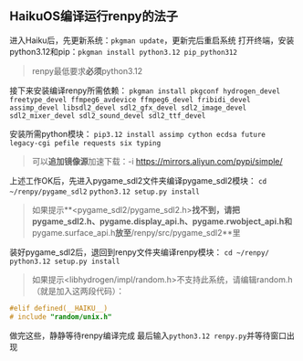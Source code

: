 ## HaikuOS编译运行renpy的法子

进入Haiku后，先更新系统：`pkgman update`，更新完后重启系统
打开终端，安装python3.12和pip：`pkgman install python3.12 pip_python312`
>renpy最低要求**必须**python3.12

接下来安装编译renpy所需依赖：
`pkgman install pkgconf hydrogen_devel freetype_devel ffmpeg6_avdevice ffmpeg6_devel fribidi_devel assimp_devel libsdl2_devel sdl2_gfx_devel sdl2_image_devel sdl2_mixer_devel sdl2_sound_devel sdl2_ttf_devel`

安装所需python模块：
`pip3.12 install assimp cython ecdsa future legacy-cgi pefile requests six typing`
> 可以**追加镜像源**加速下载：-i https://mirrors.aliyun.com/pypi/simple/

上述工作OK后，先进入pygame_sdl2文件夹编译pygame_sdl2模块：
`cd ~/renpy/pygame_sdl2` `python3.12 setup.py install`

> 如果提示**<pygame_sdl2/pygame_sdl2.h>**找不到，请把 **pygame_sdl2.h、pygame.display_api.h、pygame.rwobject_api.h**和**pygame.surface_api.h**放至**/renpy/src/pygame_sdl2**里

装好pygame_sdl2后，退回到renpy文件夹编译renpy模块：
`cd ~/renpy/` `python3.12 setup.py install`

> 如果提示<libhydrogen/impl/random.h>不支持此系统，请编辑random.h（就是加入这两段代码）：
```c
#elif defined(__HAIKU__)
# include "random/unix.h"
```

做完这些，静静等待renpy编译完成
最后输入`python3.12 renpy.py`并等待窗口出现
